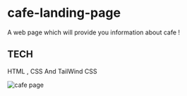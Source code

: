 # cafe-landing-page
A web page which will provide you information about cafe !

## TECH 
HTML ,
CSS
And TailWind CSS


![cafe page](https://github.com/user-attachments/assets/f98445ad-bcd5-44d3-ad6a-829628a7bc67)

